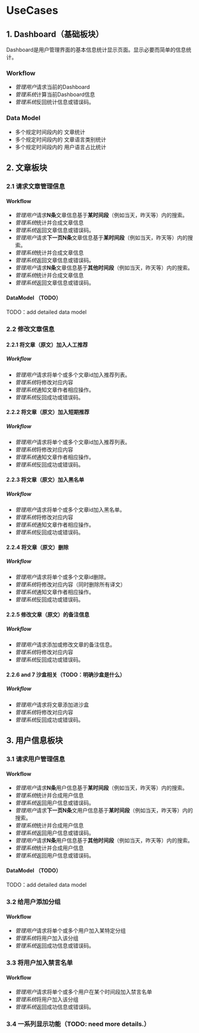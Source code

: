# UseCases

## 1. Dashboard（基础板块）
Dashboard是用户管理界面的基本信息统计显示页面。显示必要而简单的信息统计。
### Workflow
* *管理用户*请求当前的Dashboard
* *管理系统*计算当前Dashboard信息
* *管理系统*反回统计信息或错误码。
### Data Model
* 多个规定时间段内的 文章统计
* 多个规定时间段内的 文章语言类别统计
* 多个规定时间段内的 用户语言占比统计

## 2. 文章板块
### 2.1 请求文章管理信息
#### Workflow
* *管理用户*请求**N条**文章信息基于**某时间段**（例如当天，昨天等）内的搜索。
* *管理系统*统计并合成文章信息
* *管理系统*返回文章信息或错误码。
* *管理用户*请求**下一页N条**文章信息基于**某时间段**（例如当天，昨天等）内的搜索。
* *管理系统*统计并合成文章信息
* *管理系统*返回文章信息或错误码。
* *管理用户*请求**N条**文章信息基于**其他时间段**（例如当天，昨天等）内的搜索。
* *管理系统*统计并合成文章信息
* *管理系统*返回文章信息或错误码。
#### DataModel （TODO）
TODO：add detailed data model

### 2.2 修改文章信息
#### 2.2.1 将文章（原文）加入人工推荐
##### Workflow
* *管理用户*请求将单个或多个文章id加入推荐列表。
* *管理系统*将修改对应内容
* *管理系统*通知文章作者相应操作。
* *管理系统*反回成功或错误码。
#### 2.2.2 将文章（原文）加入短期推荐
##### Workflow
* *管理用户*请求将单个或多个文章id加入推荐列表。
* *管理系统*将修改对应内容
* *管理系统*通知文章作者相应操作。
* *管理系统*反回成功或错误码。
#### 2.2.3 将文章（原文）加入黑名单
##### Workflow
* *管理用户*请求将单个或多个文章id加入黑名单。
* *管理系统*将修改对应内容
* *管理系统*通知文章作者相应操作。
* *管理系统*反回成功或错误码。
#### 2.2.4 将文章（原文）删除
##### Workflow
* *管理用户*请求将单个或多个文章id删除。
* *管理系统*将修改对应内容（同时删除所有译文）
* *管理系统*通知文章作者相应操作。
* *管理系统*反回成功或错误码。
#### 2.2.5 修改文章（原文）的备注信息
##### Workflow
* *管理用户*请求添加或修改文章的备注信息。
* *管理系统*将修改对应内容
* *管理系统*反回成功或错误码。
#### 2.2.6 and 7 沙盒相关（TODO：明确沙盒是什么）
##### Workflow
* *管理用户*请求将文章添加进沙盒
* *管理系统*将修改对应内容
* *管理系统*反回成功或错误码。

## 3. 用户信息板块
### 3.1 请求用户管理信息
#### Workflow
* *管理用户*请求**N条**用户信息基于**某时间段**（例如当天，昨天等）内的搜索。
* *管理系统*统计并合成用户信息
* *管理系统*返回用户信息或错误码。
* *管理用户*请求**下一页N条**文用户信息基于**某时间段**（例如当天，昨天等）内的搜索。
* *管理系统*统计并合成用户信息
* *管理系统*返回用户信息或错误码。
* *管理用户*请求**N条**用户信息基于**其他时间段**（例如当天，昨天等）内的搜索。
* *管理系统*统计并合成用户信息
* *管理系统*返回用户信息或错误码。
#### DataModel （TODO）
TODO：add detailed data model

### 3.2 给用户添加分组
#### Workflow
* *管理用户*请求将单个或多个用户加入某特定分组
* *管理系统*将用户加入该分组
* *管理系统*返回成功信息或错误码。

### 3.3 将用户加入禁言名单
#### Workflow
* *管理用户*请求将单个或多个用户在某个时间段加入禁言名单
* *管理系统*将用户加入该分组
* *管理系统*返回成功信息或错误码。

### 3.4 一系列显示功能（TODO: need more details.）

